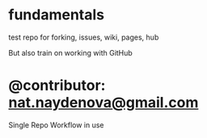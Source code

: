 fundamentals
============

test repo for forking, issues, wiki, pages, hub

But also train on working with GitHub

# @contributor: nat.naydenova@gmail.com

Single Repo Workflow in use
